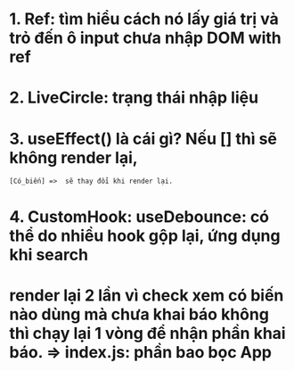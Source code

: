 # 1. Ref: tìm hiểu cách nó lấy giá trị và trỏ đến ô input chưa nhập DOM with ref

# 2. LiveCircle: trạng thái nhập liệu

# 3. useEffect() là cái gì? Nếu [] thì sẽ không render lại, 
    [Có_biến] =>  sẽ thay đổi khi render lại. 

# 4. CustomHook: useDebounce: có thể do nhiều hook gộp lại, ứng dụng khi search

# render lại 2 lần vì check xem có biến nào dùng mà chưa khai báo không thì chạy lại 1 vòng để nhận phần khai báo. => index.js: phần bao bọc App